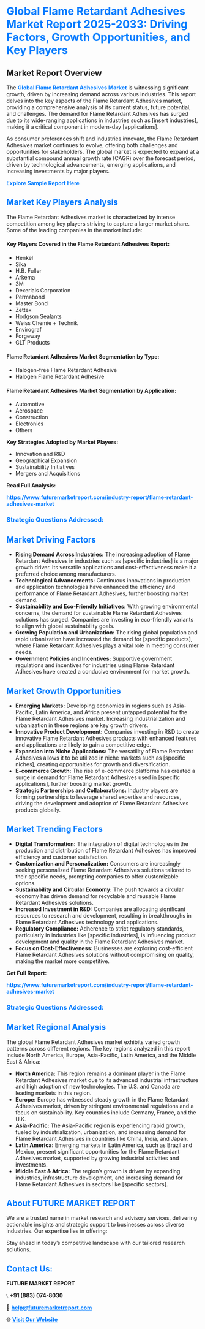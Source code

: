 <h1 style="color: #007BFF;">Global Flame Retardant Adhesives Market Report 2025-2033: Driving Factors, Growth Opportunities, and Key Players</h1>

<section id="overview">
<h2>Market Report Overview</h2>
<p>The <a href="https://www.futuremarketreport.com/industry-report/flame-retardant-adhesives-market" style="color: #007BFF; text-decoration: none;"><strong>Global Flame Retardant Adhesives Market</strong></a> is witnessing significant growth, driven by increasing demand across various industries. This report delves into the key aspects of the Flame Retardant Adhesives market, providing a comprehensive analysis of its current status, future potential, and challenges. The demand for Flame Retardant Adhesives has surged due to its wide-ranging applications in industries such as [insert industries], making it a critical component in modern-day [applications].</p>
<p>As consumer preferences shift and industries innovate, the Flame Retardant Adhesives market continues to evolve, offering both challenges and opportunities for stakeholders. The global market is expected to expand at a substantial compound annual growth rate (CAGR) over the forecast period, driven by technological advancements, emerging applications, and increasing investments by major players.</p>
</section>

<section id="overview">
<p><a href="https://www.futuremarketreport.com/request-sample/reportId=28751" style="color: #007BFF; text-decoration: none;"><strong>Explore Sample Report Here</strong></a></p>
</section>

<section id="key-players">
<h2 style="color: #007BFF;">Market Key Players Analysis</h2>
<p>The Flame Retardant Adhesives market is characterized by intense competition among key players striving to capture a larger market share. Some of the leading companies in the market include:</p>
<h4>Key Players Covered in the Flame Retardant Adhesives Report:</h4>
<ul><li>Henkel</li><li>Sika</li><li>H.B. Fuller</li><li>Arkema</li><li>3M</li><li>Dexerials Corporation</li><li>Permabond</li><li>Master Bond</li><li>Zettex</li><li>Hodgson Sealants</li><li>Weiss Chemie + Technik</li><li>Envirograf</li><li>Forgeway</li><li>GLT Products</li></ul>
<h4>Flame Retardant Adhesives Market Segmentation by Type:</h4>
<ul><li>Halogen-free Flame Retardant Adhesive</li><li>Halogen Flame Retardant Adhesive</li></ul>

<h4>Flame Retardant Adhesives Market Segmentation by Application:</h4>
<ul><li>Automotive</li><li>Aerospace</li><li>Construction</li><li>Electronics</li><li>Others</li></ul>
<p><strong>Key Strategies Adopted by Market Players:</strong></p>
<ul>
<li>Innovation and R&D</li>
<li>Geographical Expansion</li>
<li>Sustainability Initiatives</li>
<li>Mergers and Acquisitions</li>
</ul>
</section>

<section>
<p><strong>Read Full Analysis: </strong></p><a href="https://www.futuremarketreport.com/industry-report/flame-retardant-adhesives-market" style="color: #007BFF; text-decoration: none;"><strong>https://www.futuremarketreport.com/industry-report/flame-retardant-adhesives-market</strong></a>
<h3 style="color: #007BFF;">Strategic Questions Addressed:</h3>
</section>

<section id="driving-factors">
<h2 style="color: #007BFF;">Market Driving Factors</h2>
<ul>
<li><strong>Rising Demand Across Industries:</strong> The increasing adoption of Flame Retardant Adhesives in industries such as [specific industries] is a major growth driver. Its versatile applications and cost-effectiveness make it a preferred choice among manufacturers.</li>
<li><strong>Technological Advancements:</strong> Continuous innovations in production and application technologies have enhanced the efficiency and performance of Flame Retardant Adhesives, further boosting market demand.</li>
<li><strong>Sustainability and Eco-Friendly Initiatives:</strong> With growing environmental concerns, the demand for sustainable Flame Retardant Adhesives solutions has surged. Companies are investing in eco-friendly variants to align with global sustainability goals.</li>
<li><strong>Growing Population and Urbanization:</strong> The rising global population and rapid urbanization have increased the demand for [specific products], where Flame Retardant Adhesives plays a vital role in meeting consumer needs.</li>
<li><strong>Government Policies and Incentives:</strong> Supportive government regulations and incentives for industries using Flame Retardant Adhesives have created a conducive environment for market growth.</li>
</ul>
</section>

<section id="growth-opportunities">
<h2 style="color: #007BFF;">Market Growth Opportunities</h2>
<ul>
<li><strong>Emerging Markets:</strong> Developing economies in regions such as Asia-Pacific, Latin America, and Africa present untapped potential for the Flame Retardant Adhesives market. Increasing industrialization and urbanization in these regions are key growth drivers.</li>
<li><strong>Innovative Product Development:</strong> Companies investing in R&D to create innovative Flame Retardant Adhesives products with enhanced features and applications are likely to gain a competitive edge.</li>
<li><strong>Expansion into Niche Applications:</strong> The versatility of Flame Retardant Adhesives allows it to be utilized in niche markets such as [specific niches], creating opportunities for growth and diversification.</li>
<li><strong>E-commerce Growth:</strong> The rise of e-commerce platforms has created a surge in demand for Flame Retardant Adhesives used in [specific applications], further boosting market growth.</li>
<li><strong>Strategic Partnerships and Collaborations:</strong> Industry players are forming partnerships to leverage shared expertise and resources, driving the development and adoption of Flame Retardant Adhesives products globally.</li>
</ul>
</section>

<section id="trending-factors">
<h2 style="color: #007BFF;">Market Trending Factors</h2>
<ul>
<li><strong>Digital Transformation:</strong> The integration of digital technologies in the production and distribution of Flame Retardant Adhesives has improved efficiency and customer satisfaction.</li>
<li><strong>Customization and Personalization:</strong> Consumers are increasingly seeking personalized Flame Retardant Adhesives solutions tailored to their specific needs, prompting companies to offer customizable options.</li>
<li><strong>Sustainability and Circular Economy:</strong> The push towards a circular economy has driven demand for recyclable and reusable Flame Retardant Adhesives solutions.</li>
<li><strong>Increased Investment in R&D:</strong> Companies are allocating significant resources to research and development, resulting in breakthroughs in Flame Retardant Adhesives technology and applications.</li>
<li><strong>Regulatory Compliance:</strong> Adherence to strict regulatory standards, particularly in industries like [specific industries], is influencing product development and quality in the Flame Retardant Adhesives market.</li>
<li><strong>Focus on Cost-Effectiveness:</strong> Businesses are exploring cost-efficient Flame Retardant Adhesives solutions without compromising on quality, making the market more competitive.</li>
</ul>
</section>

<section>
<p><strong>Get Full Report: </strong></p><a href="https://www.futuremarketreport.com/industry-report/flame-retardant-adhesives-market" style="color: #007BFF; text-decoration: none;"><strong>https://www.futuremarketreport.com/industry-report/flame-retardant-adhesives-market</strong></a>
<h3 style="color: #007BFF;">Strategic Questions Addressed:</h3>
</section>


<section id="regional-analysis">
<h2 style="color: #007BFF;">Market Regional Analysis</h2>
<p>The global Flame Retardant Adhesives market exhibits varied growth patterns across different regions. The key regions analyzed in this report include North America, Europe, Asia-Pacific, Latin America, and the Middle East & Africa:</p>
<ul>
<li><strong>North America:</strong> This region remains a dominant player in the Flame Retardant Adhesives market due to its advanced industrial infrastructure and high adoption of new technologies. The U.S. and Canada are leading markets in this region.</li>
<li><strong>Europe:</strong> Europe has witnessed steady growth in the Flame Retardant Adhesives market, driven by stringent environmental regulations and a focus on sustainability. Key countries include Germany, France, and the U.K.</li>
<li><strong>Asia-Pacific:</strong> The Asia-Pacific region is experiencing rapid growth, fueled by industrialization, urbanization, and increasing demand for Flame Retardant Adhesives in countries like China, India, and Japan.</li>
<li><strong>Latin America:</strong> Emerging markets in Latin America, such as Brazil and Mexico, present significant opportunities for the Flame Retardant Adhesives market, supported by growing industrial activities and investments.</li>
<li><strong>Middle East & Africa:</strong> The region’s growth is driven by expanding industries, infrastructure development, and increasing demand for Flame Retardant Adhesives in sectors like [specific sectors].</li>
</ul>
</section>

<footer>
<h2 style="color: #007BFF;">About FUTURE MARKET REPORT</h2>
<p>We are a trusted name in market research and advisory services, delivering actionable insights and strategic support to businesses across diverse industries. Our expertise lies in offering:</p>

<p>Stay ahead in today’s competitive landscape with our tailored research solutions.</p>

<h2 style="color: #007BFF;">Contact Us:</h2>
<p><strong>FUTURE MARKET REPORT</strong></p>
<p>📞 <strong>+91 (883) 074-8030</strong></p>
<p>📧 <strong><a href="mailto:help@futuremarketreport.com" style="color: #007BFF;">help@futuremarketreport.com</a></strong></p>
<p>🌐 <strong><a href="https://www.futuremarketreport.com/" style="color: #007BFF;">Visit Our Website</a></strong></p>
</footer>